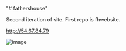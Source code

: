 "# fathershouse" 

Second iteration of site. First repo is fhwebsite.

http://54.67.84.79

![image](https://user-images.githubusercontent.com/98496684/209680367-516d0baa-3e10-4114-942f-bc8a8b1c0dd0.png)
